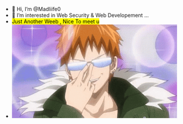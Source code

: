 
- 👋 Hi, I’m @Madliife0
- 👀 I’m interested in Web Security & Web Developement ...
- <mark>Just Another Weeb , Nice To meet u</mark>
- ![alt text](tenor.gif)

<!---
Madliife0/Madliife0 is a ✨ special ✨ repository because its `README.md` (this file) appears on your GitHub profile.
You can click the Preview link to take a look at your changes.
--->
